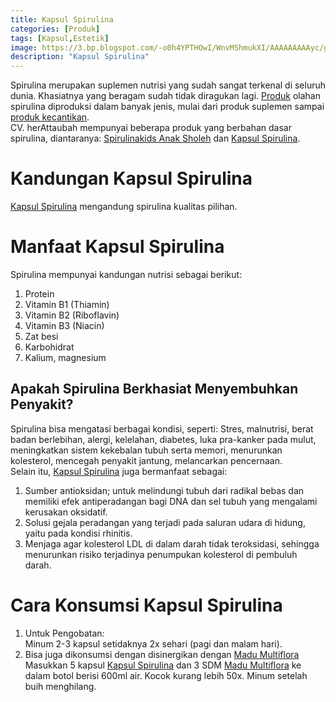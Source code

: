 ```yaml
---
title: Kapsul Spirulina
categories: [Produk]
tags: [Kapsul,Estetik]
image: https://3.bp.blogspot.com/-o0h4YPTHOwI/WnvMShmukXI/AAAAAAAAAyc/gGHhrU94bZc-_CWSa4XPeSb3Wvez80HOQCKgBGAs/s1600/MHO180207-kapsul-spirulina.png
description: "Kapsul Spirulina"
---
```


<div class="paraph">Spirulina merupakan suplemen nutrisi yang sudah sangat terkenal di seluruh dunia. Khasiatnya yang beragam sudah tidak diragukan lagi. <a href="{{ site.baseurl }}/categories/produk" title="Produk herbAttaubah">Produk</a> olahan spirulina diproduksi dalam banyak jenis, mulai dari produk suplemen sampai <a href="{{ site.baseurl }}/tags/estetik" title="Produk Estetik">produk kecantikan</a>.</div>

<div class="paraph">CV. herAttaubah mempunyai beberapa produk yang berbahan dasar spirulina, diantaranya: <a  class="mhoapp green" href="{{ site.baseurl }}/posts/spirulinakids-anak-sholeh-uce" title="Spirulinakids Anak Sholeh">Spirulinakids Anak Sholeh</a> dan <a  class="mhoapp green" href="{{ site.baseurl }}/posts/kapsul-spirulina-9ee" title="Kapsul Spirulina">Kapsul Spirulina</a>.</div>

<h1>Kandungan Kapsul Spirulina</h1>

<div class="paraph"><a  class="mhoapp green" href="{{ site.baseurl }}/posts/kapsul-spirulina-9ee" title="Kapsul Spirulina">Kapsul Spirulina</a> mengandung spirulina kualitas pilihan.</div>

<h1>Manfaat Kapsul Spirulina</h1>

<div class="paraph">Spirulina mempunyai kandungan nutrisi sebagai berikut:</div>

<ol><li>Protein</li>
    <li>Vitamin B1 (Thiamin)</li>
    <li>Vitamin B2 (Riboflavin)</li>
    <li>Vitamin B3 (Niacin)</li>
    <li>Zat besi</li>
    <li>Karbohidrat</li>
    <li>Kalium, magnesium</li></ol>

<h2>Apakah Spirulina Berkhasiat Menyembuhkan Penyakit?</h2>

<div class="paraph">Spirulina bisa mengatasi berbagai kondisi, seperti: Stres, malnutrisi, berat badan berlebihan, alergi, kelelahan, diabetes, luka pra-kanker pada mulut, meningkatkan sistem kekebalan tubuh serta memori, menurunkan kolesterol, mencegah penyakit jantung, melancarkan pencernaan.</div>

<div class="paraph">Selain itu, <a  class="mhoapp green" href="{{ site.baseurl }}/posts/kapsul-spirulina-9ee" title="Kapsul Spirulina">Kapsul Spirulina</a> juga bermanfaat sebagai:</div>
<ol><li>Sumber antioksidan; untuk melindungi tubuh dari radikal bebas dan memiliki efek antiperadangan bagi DNA dan sel tubuh yang mengalami kerusakan oksidatif.</li>
    <li>Solusi gejala peradangan yang terjadi pada saluran udara di hidung, yaitu pada kondisi rhinitis.</li>
    <li>Menjaga agar kolesterol LDL di dalam darah tidak teroksidasi, sehingga menurunkan risiko terjadinya penumpukan kolesterol di pembuluh darah.</li></ol>

<h1>Cara Konsumsi Kapsul Spirulina</h1>

<ol><li>Untuk Pengobatan:</li>
    <div class="paraph">Minum 2-3 kapsul setidaknya 2x sehari (pagi dan malam hari).</div>
    <li>Bisa juga dikonsumsi dengan disinergikan dengan <a  class="mhoapp orange" href="{{ site.baseurl }}/posts/madu-multiflora-yj5">Madu Multiflora</a></li>
    <div class="paraph">Masukkan 5 kapsul <a  class="mhoapp green" href="{{ site.baseurl }}/posts/kapsul-spirulina-9ee" title="Kapsul Spirulina">Kapsul Spirulina</a> dan 3 SDM <a  class="mhoapp orange" href="{{ site.baseurl }}/posts/madu-multiflora-yj5">Madu Multiflora</a> ke dalam botol berisi 600ml air. Kocok kurang lebih 50x. Minum setelah buih menghilang.</div></ol>